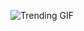 ![Trending GIF](https://media0.giphy.com/media/v1.Y2lkPThiYjIxNzcyNXEwZmYzbmozOGNrZWtmZ2VkeWxjMjEwdGxvdXptaG15N2g2azc1ZSZlcD12MV9naWZzX3NlYXJjaCZjdD1n/fryY00CO4xCz4uJuDQ/giphy.gif)
